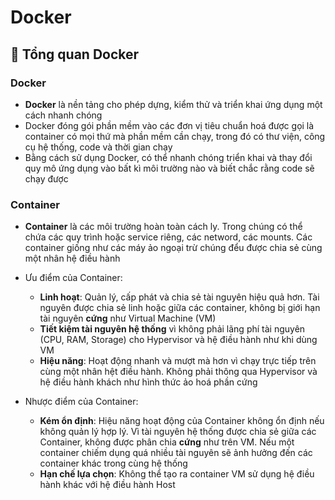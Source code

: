# **Docker**

## 🔷 Tổng quan Docker

### Docker

- **Docker** là nền tảng cho phép dựng, kiểm thử và triển khai ứng dụng một cách nhanh chóng
- Docker đóng gói phần mềm vào các đơn vị tiêu chuẩn hoá được gọi là container có mọi thứ mà phần mềm cần chạy, trong đó có thư viện, công cụ hệ thống, code và thời gian chạy
- Bằng cách sử dụng Docker, có thể nhanh chóng triển khai và thay đổi quy mô ứng dụng vào bất kì môi trường nào và biết chắc rằng code sẽ chạy được

### Container

- **Container** là các môi trường hoàn toàn cách ly. Trong chúng có thể chứa các quy trình hoặc service riêng, các netword, các mounts. Các container giống như các máy ảo ngoại trừ chúng đểu được chia sẻ cùng một nhân hệ điều hành
- Ưu điểm của Container:
    + **Linh hoạt**: Quản lý, cấp phát và chia sẻ tài nguyên hiệu quả hơn. Tài nguyên được chia sẻ linh hoặc giữa các container, không bị giới hạn tài nguyên **cứng** như Virtual Machine (VM)
    + **Tiết kiệm tài nguyên hệ thống** vì không phải lãng phí tài nguyên (CPU, RAM, Storage) cho Hypervisor và hệ điều hành như khi dùng VM
    +  **Hiệu năng**: Hoạt động nhanh và mượt mà hơn vì chạy trực tiếp trên cùng một nhân hệt điều hành. Không phải thông qua Hypervisor và hệ điều hành khách như hình thức ảo hoá phần cứng

- Nhược điểm của Container:
    +  **Kém ổn định**: Hiệu năng hoạt động của Container không ổn định nếu không quản lý hợp lý. Vì tài nguyên hệ thống được chia sẻ giữa các Container, không được phân chia **cứng** như trên VM. Nếu một container chiếm dụng quá nhiều tài nguyên sẽ ảnh hưởng đến các container khác trong cùng hệ thống
    +  **Hạn chế lựa chọn**: Không thể tạo ra container VM sử dụng hệ điều hành khác với hệ điều hành Host
